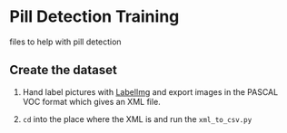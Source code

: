 # Pill Detection Training
files to help with pill detection

## Create the dataset

1. Hand label pictures with [LabelImg](https://github.com/tzutalin/labelImg) and export images in the PASCAL VOC format which gives an XML file. 

2. ```cd``` into the place where the XML is and run the ```xml_to_csv.py```
